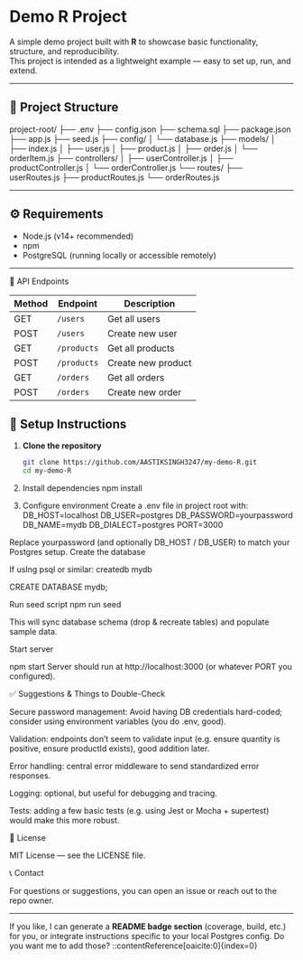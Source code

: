 # Demo R Project

A simple demo project built with **R** to showcase basic functionality, structure, and reproducibility.  
This project is intended as a lightweight example — easy to set up, run, and extend.

---

## 📂 Project Structure

project-root/
├── .env
├── config.json
├── schema.sql
├── package.json
├── app.js
├── seed.js
├── config/
│   └── database.js
├── models/
│   ├── index.js
│   ├── user.js
│   ├── product.js
│   ├── order.js
│   └── orderItem.js
├── controllers/
│   ├── userController.js
│   ├── productController.js
│   └── orderController.js
└── routes/
    ├── userRoutes.js
    ├── productRoutes.js
    └── orderRoutes.js

---

## ⚙️ Requirements

- Node.js (v14+ recommended)
- npm
- PostgreSQL (running locally or accessible remotely)

---
📡 API Endpoints

| Method | Endpoint    | Description        |
| ------ | ----------- | ------------------ |
| GET    | `/users`    | Get all users      |
| POST   | `/users`    | Create new user    |
| GET    | `/products` | Get all products   |
| POST   | `/products` | Create new product |
| GET    | `/orders`   | Get all orders     |
| POST   | `/orders`   | Create new order   |


## 🔧 Setup Instructions

1. **Clone the repository**

   ```bash
   git clone https://github.com/AASTIKSINGH3247/my-demo-R.git
   cd my-demo-R
2. Install dependencies
   npm install
3. Configure environment
   Create a .env file in project root with:
   DB_HOST=localhost
DB_USER=postgres
DB_PASSWORD=yourpassword
DB_NAME=mydb
DB_DIALECT=postgres
PORT=3000

Replace yourpassword (and optionally DB_HOST / DB_USER) to match your Postgres setup.
Create the database

If usIng psql or similar:
    createdb mydb

CREATE DATABASE mydb;

Run seed script
npm run seed

This will sync database schema (drop & recreate tables) and populate sample data.

Start server

npm start
Server should run at http://localhost:3000 (or whatever PORT you configured).

✅ Suggestions & Things to Double-Check

Secure password management: Avoid having DB credentials hard-coded; consider using environment variables (you do .env, good).

Validation: endpoints don’t seem to validate input (e.g. ensure quantity is positive, ensure productId exists), good addition later.

Error handling: central error middleware to send standardized error responses.

Logging: optional, but useful for debugging and tracing.

Tests: adding a few basic tests (e.g. using Jest or Mocha + supertest) would make this more robust.

📝 License

MIT License — see the LICENSE file.

📞 Contact

For questions or suggestions, you can open an issue or reach out to the repo owner.


---

If you like, I can generate a **README badge section** (coverage, build, etc.) for you, or integrate instructions specific to your local Postgres config. Do you want me to add those?
::contentReference[oaicite:0]{index=0}
